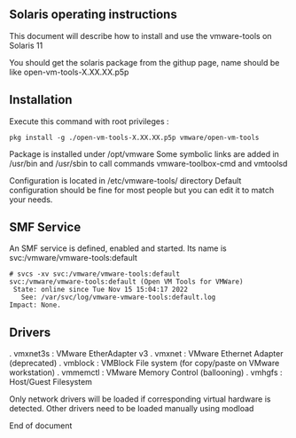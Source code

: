 Solaris operating instructions
------------------------------
This document will describe how to install and use the vmware-tools on Solaris 11

You should get the solaris package from the githup page, name should be like open-vm-tools-X.XX.XX.p5p

Installation
------------
Execute this command with root privileges :
```
pkg install -g ./open-vm-tools-X.XX.XX.p5p vmware/open-vm-tools
```
Package is installed under /opt/vmware
Some symbolic links are added in /usr/bin and /usr/sbin to call commands vmware-toolbox-cmd and vmtoolsd

Configuration is located in /etc/vmware-tools/ directory
Default configuration should be fine for most people but you can edit it to match your needs.

SMF Service
-----------
An SMF service is defined, enabled and started. Its name is svc:/vmware/vmware-tools:default
```
# svcs -xv svc:/vmware/vmware-tools:default
svc:/vmware/vmware-tools:default (Open VM Tools for VMWare)
 State: online since Tue Nov 15 15:04:17 2022
   See: /var/svc/log/vmware-vmware-tools:default.log
Impact: None.
```

Drivers
-------
. vmxnet3s : VMware EtherAdapter v3
. vmxnet   : VMware Ethernet Adapter (deprecated)
. vmblock  : VMBlock File system (for copy/paste on VMware workstation)
. vmmemctl : VMware Memory Control (ballooning)
. vmhgfs   : Host/Guest Filesystem

Only network drivers will be loaded if corresponding virtual hardware is detected.
Other drivers need to be loaded manually using modload

End of document
